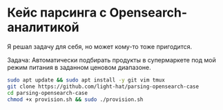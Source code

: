 # Кейс парсинга с Opensearch-аналитикой

Я решал задачу для себя, но может кому-то тоже пригодится.

Задача: Автоматически подбирать продукты в супермаркете под мой режим питания в заданном ценовом диапазоне.

```bash
sudo apt update && sudo apt install -y git vim tmux
git clone https://github.com/light-hat/parsing-opensearch-case
cd parsing-opensearch-case
chmod +x provision.sh && sudo ./provision.sh
```
